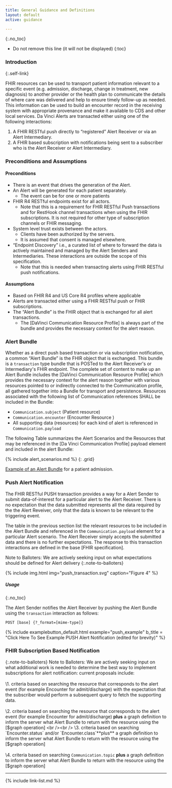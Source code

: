 ```yaml
---
title: General Guidance and Definitions
layout: default
active: guidance

---
```


{:.no_toc}

<!-- TOC  the css styling for this is \pages\assets\css\project.css under 'markdown-toc'-->

* Do not remove this line (it will not be displayed)
{:toc}

### Introduction
{:.self-link}

FHIR resources can be used to transport patient information relevant to a specific event (e.g. admission, discharge, change in treatment, new diagnosis) to another provider or the health plan to communicate the details of where care was delivered and help to ensure timely follow-up as needed.  This information can be used to build an encounter record in the receiving system with appropriate provenance and make it available to CDS and other local services. Da Vinci Alerts are transacted either using one of the following interactions:

1. A FHIR RESTful push directly to “registered” Alert Receiver or via an Alert Intermediary.  
1. A FHIR based subscription with notifications being sent to a subscriber who is the Alert Receiver or Alert Intermediary.

### Preconditions and Assumptions

#### Preconditions

- There is an event that drives the generation of the Alert.
- An Alert will be generated for each patient separately.
  - The event can be for one or more patients
- FHIR R4 RESTful endpoints exist for all actors.
  - Note that this is a requirement for FHIR RESTful Push transactions and for RestHook channel transactions when using the FHIR subscriptions.  It is not required for other type of subscription channels or FHIR messaging.
- System level trust exists between the actors.
  - Clients have been authorized by the servers.
  - It is assumed that consent is managed elsewhere.
- “Endpoint Discovery” i.e., a curated list of where to forward the data  is actively maintained and managed by the Alert Senders and Intermediaries.  These interactions are outside the scope of this specification.
   - Note that this is needed when transacting alerts using FHIR RESTful push notifications.


#### Assumptions
- Based on FHIR R4 and US Core R4 profiles where applicable
- Alerts are transacted either using a FHIR RESTful push or FHIR subscriptions.
- The “Alert Bundle” is the FHIR object that is exchanged for all alert transactions.
  - The [DaVinci Communication Resource Profile] is always part of the bundle and provides the necessary context for the alert reason.

### Alert Bundle

Whether as a direct push based transaction or via subscription notification, a common “Alert Bundle” is the FHIR object that is exchanged. This bundle is a `transaction` type bundle that is POSTed to the Alert Receiver's or Intermediary's FHIR endpoint. The complete set of content to make up an Alert Bundle includes the [DaVinci Communication Resource Profile] which provides the necessary context for the alert reason together with various resources pointed to or indirectly connected to the Communication profile, all gathered together into a Bundle for transport and persistence.  Resources associated with the following list of Communication references SHALL be included in the Bundle:

- `Communication.subject` (Patient resource)
- `Communication.encounter` (Encounter Resource )
-  All supporting data (resources) for each kind of alert is referenced in `Communication.payload`

The following Table summarizes the Alert Scenarios and the Resources that may be referenced in the [Da Vinci Communication Profile] payload element and included in the alert Bundle:

{% include alert_scenarios.md %}
{: .grid}

[Example of an Alert Bundle](Bundle-admit-01.html) for a patient admission.

### Push Alert Notification

The FHIR RESTful PUSH transaction provides a way for a Alert Sender to submit data-of-interest for a particular alert to the Alert Receiver. There is no expectation that the data submitted represents all the data required by the the Alert Reveiver, only that the data is known to be relevant to the triggering event.

The table in the previous section list the relevant resources to be included in the Alert Bundle and referenced in the `Communication.payload` element for a particular Alert scenario.   The Alert Receiver simply accepts the submitted data and there is no further expectations. The response to this transaction interactions are defined in the base [FHIR specification].

Note to Balloters: We are actively seeking input on what expectations should be defined for Alert delivery
{:.note-to-balloters}

{% include img.html img="push_transaction.svg" caption="Figure 4" %}

##### Usage
{:.no_toc}

The Alert Sender notifies the Alert Receiver by pushing the Alert Bundle using the `transaction` interaction as follows:

`POST [base] {?_format=[mime-type]}`

{% include examplebutton_default.html example="push_example" b_title = "Click Here To See Example PUSH Alert Notification (edited for brevity)" %}

### FHIR Subscription Based Notification

{:.note-to-balloters}
Note to Balloters: We are actively seeking input on what additional work is needed to determine the best way to implement subscriptions for alert notification:
current proposals include:
<br /><br />
\1. criteria based on searching the resource that corresponds to the alert event  (for example Encounter for admit/discharge) with the expectation that the subscriber would perform a subsequent query to fetch the supporting data.
<br /><br />
\2. criteria based on searching the resource that corresponds to the alert event  (for example Encounter for admit/discharge) **plus** a graph definition to inform the server what Alert Bundle to return with the resource using the [$graph operation]
<br /><br />
\3. criteria based on searching `Encounter.status` and/or `Encounter.class`**plus** a graph definition to inform the server what Alert Bundle to return with the resource using the [$graph operation]
<br /><br />
\4. criteria based on searching `Communication.topic` **plus** a graph definition to inform the server what Alert Bundle to return with the resource using the [$graph operation]


---

{% include link-list.md %}
